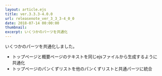 ```yaml
---
layout: article.ejs
title: ver.3.3.3-4.0.0
url: releasenote_ver_3_3_3-4_0_0
date: 2018-07-14 00:00:00
thumbnail: 
excerpt: いくつかのパーツを共通化
---
```


いくつかのパーツを共通化しました。

* トップページと概要ページのテキストを同じejsファイルから生成するように共通化
* トップページのパンくずリストを他のパンくずリストと共通パーツに統合
